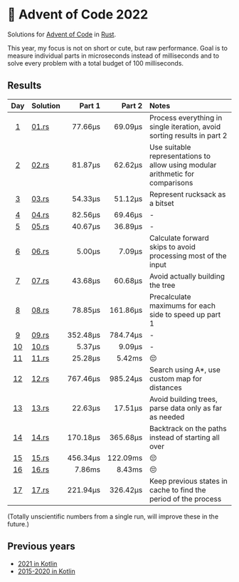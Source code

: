 # 🎄 Advent of Code 2022 

Solutions for [Advent of Code](https://adventofcode.com/) in [Rust](https://www.rust-lang.org/).

This year, my focus is not on short or cute, but raw performance. Goal is to measure
individual parts in microseconds instead of milliseconds and to solve every problem with
a total budget of 100 milliseconds.

## Results

| Day                                            | Solution               | Part 1   | Part 2   | Notes |
| :--------------------------------------------: | :--------------------- | -------: | -------: | :---- |
| [1](https://adventofcode.com/2022/day/1)   | [01.rs](src/bin/01.rs) |  77.66µs |  69.09µs | Process everything in single iteration, avoid sorting results in part 2 |
| [2](https://adventofcode.com/2022/day/2)   | [02.rs](src/bin/02.rs) |  81.87µs |  62.62µs | Use suitable representations to allow using modular arithmetic for comparisons |
| [3](https://adventofcode.com/2022/day/3)   | [03.rs](src/bin/03.rs) |  54.33µs |  51.12µs | Represent rucksack as a bitset |
| [4](https://adventofcode.com/2022/day/4)   | [04.rs](src/bin/04.rs) |  82.56µs |  69.46µs | - |
| [5](https://adventofcode.com/2022/day/5)   | [05.rs](src/bin/05.rs) |  40.67µs |  36.89µs | - |
| [6](https://adventofcode.com/2022/day/6)   | [06.rs](src/bin/06.rs) |   5.00µs |   7.09µs | Calculate forward skips to avoid processing most of the input |
| [7](https://adventofcode.com/2022/day/7)   | [07.rs](src/bin/07.rs) |  43.68µs |  60.68µs | Avoid actually building the tree |
| [8](https://adventofcode.com/2022/day/8)   | [08.rs](src/bin/08.rs) |  78.85µs | 161.86µs | Precalculate maximums for each side to speed up part 1 |
| [9](https://adventofcode.com/2022/day/9)   | [09.rs](src/bin/09.rs) | 352.48µs | 784.74µs | -     |
| [10](https://adventofcode.com/2022/day/10) | [10.rs](src/bin/10.rs) |   5.37µs |   9.09µs | -     |
| [11](https://adventofcode.com/2022/day/11) | [11.rs](src/bin/11.rs) |  25.28µs |   5.42ms | 😔    |
| [12](https://adventofcode.com/2022/day/12) | [12.rs](src/bin/12.rs) | 767.46µs | 985.24µs | Search using A*, use custom map for distances |
| [13](https://adventofcode.com/2022/day/13) | [13.rs](src/bin/13.rs) |  22.63µs |  17.51µs | Avoid building trees, parse data only as far as needed |
| [14](https://adventofcode.com/2022/day/14) | [14.rs](src/bin/14.rs) | 170.18µs | 365.68µs | Backtrack on the paths instead of starting all over |
| [15](https://adventofcode.com/2022/day/15) | [15.rs](src/bin/15.rs) | 456.34µs | 122.09ms | 😔 |
| [16](https://adventofcode.com/2022/day/16) | [16.rs](src/bin/16.rs) |   7.86ms |   8.43ms | 😔 |
| [17](https://adventofcode.com/2022/day/17) | [17.rs](src/bin/17.rs) | 221.94µs | 326.42µs | Keep previous states in cache to find the period of the process |

(Totally unscientific numbers from a single run, will improve these in the future.)

## Previous years

* [2021 in Kotlin](https://github.com/komu/advent-of-code-2021)
* [2015-2020 in Kotlin](https://github.com/komu/advent-of-code)
